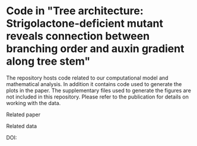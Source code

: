 # Code in "Tree architecture: Strigolactone-deficient mutant reveals connection between branching order and auxin gradient along tree stem"

The repository hosts code related to our computational model and mathematical analysis. In addition it contains code used to generate the plots in the paper. 
The supplementary files used to generate the figures are not included in this repository. Please refer to the publication for details on working with the data.

Related paper

Related data

DOI: 

